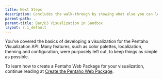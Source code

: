 ```yaml
---
title: Next Steps
description: Concludes the walk-through by showing what else you can learn.
parent-path: .
parent-title: Bar/D3 Visualization in Sandbox
layout: 7.1_default
---
```


You've covered the basics of developing a visualization for the Pentaho Visualization API.
Many features, such as color palettes, localization, theming and configuration, were purposely left out, 
to keep things as simple as possible.

To learn how to create a Pentaho Web Package for your visualization,
continue reading at [Create the Pentaho Web Package](../../create#2-create-the-pentaho-web-package). 
